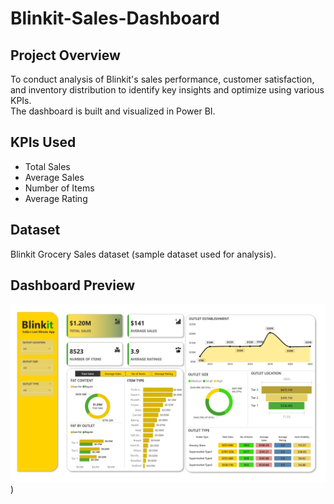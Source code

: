 # Blinkit-Sales-Dashboard

## Project Overview
To conduct analysis of Blinkit's sales performance, customer satisfaction, and inventory distribution to identify key insights and optimize using various KPIs.  
The dashboard is built and visualized in Power BI.

## KPIs Used
- Total Sales  
- Average Sales  
- Number of Items  
- Average Rating  

## Dataset
Blinkit Grocery Sales dataset (sample dataset used for analysis).

## Dashboard Preview
![Dashboard Screenshot](Blinkit%20Dashboard.jpeg)
)
